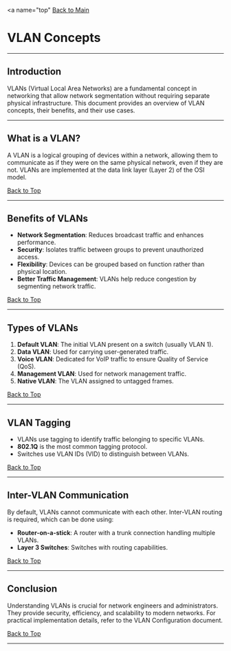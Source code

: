 <a name="top"</a>
[Back to Main]()

# VLAN Concepts

---

## Introduction
VLANs (Virtual Local Area Networks) are a fundamental concept in networking that allow network segmentation without requiring separate physical infrastructure. This document provides an overview of VLAN concepts, their benefits, and their use cases.

---

## What is a VLAN?
A VLAN is a logical grouping of devices within a network, allowing them to communicate as if they were on the same physical network, even if they are not. VLANs are implemented at the data link layer (Layer 2) of the OSI model.

[Back to Top](#top)

---

## Benefits of VLANs
- **Network Segmentation**: Reduces broadcast traffic and enhances performance.
- **Security**: Isolates traffic between groups to prevent unauthorized access.
- **Flexibility**: Devices can be grouped based on function rather than physical location.
- **Better Traffic Management**: VLANs help reduce congestion by segmenting network traffic.

[Back to Top](#top)

---

## Types of VLANs
1. **Default VLAN**: The initial VLAN present on a switch (usually VLAN 1).
2. **Data VLAN**: Used for carrying user-generated traffic.
3. **Voice VLAN**: Dedicated for VoIP traffic to ensure Quality of Service (QoS).
4. **Management VLAN**: Used for network management traffic.
5. **Native VLAN**: The VLAN assigned to untagged frames.

[Back to Top](#top)

---

## VLAN Tagging
- VLANs use tagging to identify traffic belonging to specific VLANs.
- **802.1Q** is the most common tagging protocol.
- Switches use VLAN IDs (VID) to distinguish between VLANs.

[Back to Top](#top)

---

## Inter-VLAN Communication
By default, VLANs cannot communicate with each other. Inter-VLAN routing is required, which can be done using:
- **Router-on-a-stick**: A router with a trunk connection handling multiple VLANs.
- **Layer 3 Switches**: Switches with routing capabilities.

[Back to Top](#top)

---

## Conclusion
Understanding VLANs is crucial for network engineers and administrators. They provide security, efficiency, and scalability to modern networks. For practical implementation details, refer to the VLAN Configuration document.


[Back to Top](#top)

---

